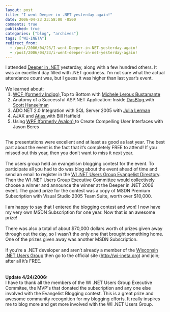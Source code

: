 ```yaml
---
layout: post
title: "I went Deeper in .NET yesterday again!"
date: 2006-04-23 23:58:00 -0500
comments: true
published: true
categories: ["blog", "archives"]
tags: ["WI-INETA"]
redirect_from: 
  - /post/2006/04/23/I-went-Deeper-in-NET-yesterday-again!
  - /post/2006/04/23/i-went-deeper-in-net-yesterday-again!
---
```

<!-- more -->
<p class="MsoNormal" style="margin: 0in 0in 0pt">I attended <a href="http://wi-ineta.org/didn">Deeper in .NET</a> yesterday, along with a few hundred others. It was an excellent day filled with .NET goodness. I&rsquo;m not sure what the actual attendance count was, but I guess it was higher than last year&rsquo;s event.</p>
&nbsp;
<p class="MsoNormal" style="margin: 0in 0in 0pt">We learned about:</p>
<ol style="margin-top: 0in">
<li class="MsoNormal" style="margin: 0in 0in 0pt; tab-stops: list .5in"><a href="http://windowscommunication.net/">WCF (formerly Indigo) </a>Top to Bottom with <a href="http://dasblonde.net">Michele Leroux Bustamante</a> </li>
<li class="MsoNormal" style="margin: 0in 0in 0pt; tab-stops: list .5in">Anatomy of a Successful ASP.NET Application: Inside <a href="http://dasblog.info/">DasBlog </a>with <a href="http://computerzen.com">Scott Hanselman</a> </li>
<li class="MsoNormal" style="margin: 0in 0in 0pt; tab-stops: list .5in">ADO.NET 2.0 Integration with SQL Server 2005 with <a href="http://www.thedatafarm.com/blog">Julia Lerman</a> </li>
<li class="MsoNormal" style="margin: 0in 0in 0pt; tab-stops: list .5in">AJAX and <a href="http://atlas.asp.net">Atlas </a>with Bill Hatfield </li>
<li class="MsoNormal" style="margin: 0in 0in 0pt; tab-stops: list .5in">Using <a href="http://msdn.microsoft.com/winfx/reference/presentation/default.aspx">WPF (formerly Avalon) </a>to Create Compelling User Interfaces with Jason Beres</li>
</ol> &nbsp;
<p class="MsoNormal" style="margin: 0in 0in 0pt">The presentations were excellent and at least as good as last year. The best part about the event is the fact that it&rsquo;s completely FREE to attend! If you missed out this year, then you don&rsquo;t want to miss it next year.</p>
&nbsp;
<p class="MsoNormal" style="margin: 0in 0in 0pt">The users group held an evangelism blogging contest for the event. To participate all you had to do was blog about the event ahead of time and send an email to register in the <a href="http://wi-ineta.org/DesktopDefault.aspx?tabid=145">WI .NET Users Group Evangelist Directory</a>. Then the WI .NET Users Group Executive Committee would collectively choose a winner and announce the winner at the Deeper in .NET 2006 event. The grand prize for the contest was a copy of MSDN Premium Subscription with Visual Studio 2005 Team Suite, worth over $10,000.</p>
&nbsp;
<p class="MsoNormal" style="margin: 0in 0in 0pt">I am happy to say that I entered the blogging contest and won! I now have my very own MSDN Subscription for one year. Now that is an awesome prize!</p>
&nbsp;
<p class="MsoNormal" style="margin: 0in 0in 0pt">There was also a total of about $70,000 dollars worth of prizes given away through out the day, so I wasn&rsquo;t the only one that brought something home. One of the prizes given away was another MSDN Subscription.</p>
&nbsp;
<p class="MsoNormal" style="margin: 0in 0in 0pt">If you&rsquo;re a .NET developer and aren&rsquo;t already a member of the <a href="http://wi-ineta.org">Wisconsin .NET Users Group</a> then go to the official site (<a href="http://wi-ineta.org">http://wi-ineta.org</a>) and join; after all it&rsquo;s FREE.</p>
<p class="MsoNormal" style="margin: 0in 0in 0pt">&nbsp;</p>
<p class="MsoNormal" style="margin: 0in 0in 0pt">&nbsp;</p>
<p class="MsoNormal" style="margin: 0in 0in 0pt"><strong>Update 4/24/2006:</strong></p>
<p class="MsoNormal" style="margin: 0in 0in 0pt">I have to thank all the members of the WI .NET Users Group Executive Commitee, the MVP's that donated the subscription and any one else involved with the Evangelist Blogging contest. This is a great prize and awesome community recognition for my blogging efforts. It really inspires me to blog more and get more involved with the WI .NET Users Group.</p>
